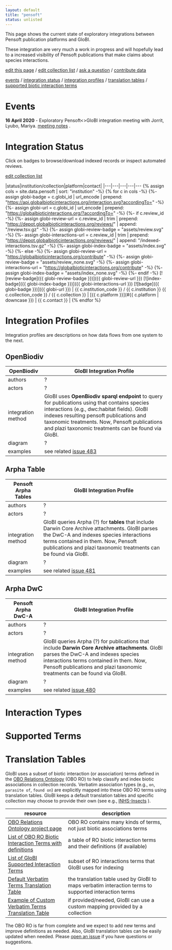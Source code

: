 ```yaml
---
layout: default
title: "pensoft"
status: unlisted
---
```


This page shows the current state of exploratory integrations between Pensoft publication platforms and GloBI.

These integration are very much a work in progress and will hopefully lead to a increased visibility of Pensoft publications that make claims about species interactions. 

[edit this page](https://github.com/globalbioticinteractions/globalbioticinteractions.github.io/blob/master/pensoft/index.md) / [edit collection list](https://github.com/globalbioticinteractions/globalbioticinteractions.github.io/blob/master/_data/pensoft.tsv) / [ask a question](https://github.com/ParasiteTracker/data-issues-observations-and-questions/issues) / [contribute data](https://github.com/globalbioticinteractions/globalbioticinteractions/issues)

[events](#events)
/ [integration status](#integration-status)
/ [integration profiles](#integration-profiles) 
/ [translation tables](#translation-tables) 
/ [supported biotic interaction terms](#supported-terms) 


# Events 

**16 April 2020** -  Exploratory Pensoft<>GloBI integration meeting with Jorrit, Lyubo, Mariya. [meeting notes](./2020-04-16-pensoft-globi-notes) .

# Integration Status

Click on badges to browse/download indexed records or inspect automated reviews.

[edit collection list](https://github.com/globalbioticinteractions/globalbioticinteractions.github.io/blob/master/_data/pensoft.tsv)

|status|institution/collection|platform|contact|
|---|---|---|---|---
{% assign cols = site.data.pensoft | sort: "institution" -%}
{% for c in cols -%}
{%- assign globi-badge = c.globi_id | url_encode | prepend: "https://api.globalbioticinteractions.org/interaction.svg?accordingTo=" -%} 
{%- assign globi-url = c.globi_id | url_encode | prepend: "https://globalbioticinteractions.org/?accordingTo=" -%}
{%- if c.review_id -%}
{%- assign globi-review-url = c.review_id | trim | prepend: "https://depot.globalbioticinteractions.org/reviews/" | append: "/review.tsv.gz" -%}
{%- assign globi-review-badge = "assets/review.svg" -%}
{%- assign globi-interactions-url = c.review_id | trim | prepend: "https://depot.globalbioticinteractions.org/reviews/" | append: "/indexed-interactions.tsv.gz" -%}
{%- assign globi-index-badge = "assets/index.svg" -%}
{%- else -%}
{%- assign globi-review-url = "https://globalbioticinteractions.org/contribute" -%}
{%- assign globi-review-badge = "assets/review_none.svg" -%}
{%- assign globi-interactions-url = "https://globalbioticinteractions.org/contribute" -%}
{%- assign globi-index-badge = "assets/index_none.svg" -%}
{%- endif -%}
[![review-badge]({{ globi-review-badge }})]({{ globi-review-url }}) [![index-badge]({{ globi-index-badge }})]({{ globi-interactions-url }}) [![badge]({{ globi-badge }})]({{ globi-url }}) | <span id="{{ c.institution_code }}">{{ c.institution_code }}</span> / {{ c.institution }} {{ c.collection_code }} / {{ c.collection }} | [{{ c.platform }}](#{{ c.platform | downcase }}) | {{ c.contact }} | 
{% endfor %}

# Integration Profiles
Integration profiles are descriptions on how data flows from one system to the next. 


## OpenBiodiv

OpenBiodiv | GloBI Integration Profile
 --- | ---
authors | ?
actors | ?
integration method | GloBI uses **OpenBiodiv sparql endpoint** to query for publications using that contains species interactions (e.g., dwc:habitat fields). GloBI indexes resulting pensoft publications and taxonomic treatments. Now, Pensoft publications and plazi taxonomic treatments can be found via GloBI.
diagram | ?
examples | see related [issue 483](https://github.com/globalbioticinteractions/globalbioticinteractions/issues/483)

## Arpha Table

Pensoft Arpha Tables | GloBI Integration Profile
 --- | ---
authors | ?
actors | ?
integration method | GloBI queries Arpha (?) for **tables** that include Darwin Core Archive attachments.  GloBI parses the DwC-A and indexes species interactions terms contained in them. Now, Pensoft publications and plazi taxonomic treatments can be found via GloBI.
diagram | ?
examples | see related [issue 481](https://github.com/globalbioticinteractions/globalbioticinteractions/issues/481)

## Arpha DwC

Pensoft Arpha DwC-A | GloBI Integration Profile
 --- | ---
authors | ?
actors | ?
integration method | GloBI queries Arpha (?) for publications that include **Darwin Core Archive attachments**.  GloBI parses the DwC-A and indexes species interactions terms contained in them. Now, Pensoft publications and plazi taxonomic treatments can be found via GloBI.
diagram | ?
examples | see related [issue 480](https://github.com/globalbioticinteractions/globalbioticinteractions/issues/480)



# Interaction Types 
# Supported Terms
# Translation Tables

GloBI uses a subset of biotic interaction (or association) terms defined in the [OBO Relations Ontology](http://www.obofoundry.org/ontology/ro.html) (OBO RO) to help classify and index biotic associations in collection records. Verbatim association types (e.g., ```on```, ```parasite of```, ```found on```) are explicitly mapped into these OBO RO terms using translation tables. GloBI keeps a default translation tables and specific collection may choose to provide their own (see e.g., [INHS-Insects](https://github.com/globalbioticinteractions/inhs-insects) ).

| resource | description |
| --- | --- |
| [OBO Relations Ontology project page](http://obofoundry.org/ontology/ro.html) | OBO RO contains many kinds of terms, not just biotic associations terms |
| [List of OBO RO Biotic Interaction Terms with definitions](https://github.com/globalbioticinteractions/nomer/blob/master/nomer/src/test/resources/org/globalbioticinteractions/nomer/match/ro.tsv) | a table of RO biotic interaction terms and their definitions (if available)
| [List of GloBI Supported Interaction Terms](https://github.com/globalbioticinteractions/globalbioticinteractions/blob/master/eol-globi-lib/src/main/resources/org/globalbioticinteractions/interaction_types_ro.csv) | subset of RO interactions terms that GloBI uses for indexing |
| [Default Verbatim Terms Translation Table](https://github.com/globalbioticinteractions/globalbioticinteractions/blob/master/eol-globi-lib/src/main/resources/org/globalbioticinteractions/interaction_types_mapping.csv) | the translation table used by GloBI to maps verbatim interaction terms to supported interaction terms
| [Example of Custom Verbatim Terms Translation Table](https://github.com/globalbioticinteractions/inhs-insects/blob/master/interaction_types_mapping.csv) | if provided/needed, GloBI can use a custom mapping provided by a collection |

The OBO RO is far from complete and we expect to add new terms and improve definitions as needed. Also, GloBI translation tables can be easily updated when needed. Please [open an issue](https://github.com/globalbioticinteractions/globalbioticinteractions/issues/new) if you have questions or suggestions. 
